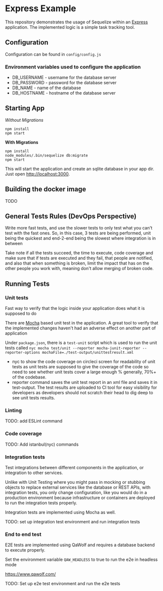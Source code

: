 # Express Example

This repository demonstrates the usage of Sequelize within an [Express](https://expressjs.com) application.
The implemented logic is a simple task tracking tool.

## Configuration

Configuration can be found in `config/config.js`

### Environment variables used to configure the application

- DB_USERNAME - username for the database server
- DB_PASSWORD - password for the database server
- DB_NAME - name of the database
- DB_HOSTNAME - hostname of the database server

## Starting App

*Without Migrations*

```
npm install
npm start
```

**With Migrations**

```
npm install
node_modules/.bin/sequelize db:migrate
npm start
```

This will start the application and create an sqlite database in your app dir.
Just open [http://localhost:3000](http://localhost:3000).

## Building the docker image

TODO

## General Tests Rules (DevOps Perspective)
Write more fast tests, and use the slower tests to only test what you can't test with the fast ones. So, in this case, 3 tests are being performed, unit being the quickest and end-2-end being the slowest where integration is in between

Take note if all the tests succeed, the time to execute, code coverage and make sure that if tests are executed and they fail, that people are notified, and also that when something is broken, limit the impact that has on the other people you work with, meaning don't allow merging of broken code.

## Running Tests

### Unit tests
Fast way to verify that the logic inside your application does what it is supposed to do

There are [Mocha](https://mochajs.org) based unit test in the application. A great tool to verify that the implemented changes haven't had an adverse effect on another part of application

Under `package.json`, there is a `test-unit` script which is used to run the unit tests called `nyc mocha test/unit --reporter mocha-junit-reporter --reporter-options mochaFile=./test-output/unittestresult.xml`
- nyc to show the code coverage on circleci screen for readability of unit tests as unit tests are supposed to give the coverage of the code so need to see whether unit tests cover a large enough % generally, 70%+ of the codebase.
- reporter command saves the unit test report in an xml file and saves it in test-output. The test results are uploaded to CI tool for easy visibility for developers as developers should not scratch their head to dig deep to see unit tests results.

### Linting

TODO: add ESLint command

### Code coverage

TODO: Add istanbul(nyc) commands

### Integration tests
Test integrations between different components in the application, or integration to other services.

Unlike with Unit Testing where you might pass in mocking or stubbing objects to replace external services like the database or REST APIs, with integration tests, you only change configuration, like you would do in a production environment because infrastructure or containers are deployed to run the integration tests properly.

Integration tests are implemented using Mocha as well. 

TODO: set up integration test environment and run integration tests


### End to end test

E2E tests are implemented using QaWolf and requires a database backend to execute properly.

Set the environment variable `QAW_HEADLESS` to true to run the e2e in headless mode

https://www.qawolf.com/

TODO: Set up e2e test environment and run the e2e tests
